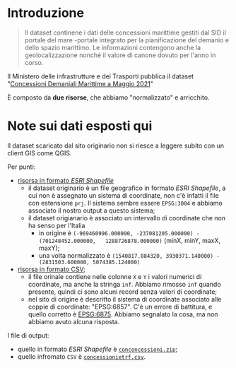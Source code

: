 # Introduzione

> Il dataset continene i dati delle concessioni marittime gestiti dal SID il portale del mare -portale integrato per la pianificazione del demanio e dello spazio marittimo. Le informazioni contengono anche la geolocalizzazione nonché il valore di canone dovuto per l'anno in corso.

Il Ministero delle infrastrutture e dei Trasporti pubblica il dataset "[Concessioni Demaniali Marittime a Maggio 2021](https://dati.mit.gov.it/catalog/dataset/concessioni-demaniali-marittime-a-maggio-2021)"

È composto da **due risorse**, che abbiamo "normalizzato" e arricchito.

# Note sui dati esposti qui

Il dataset scaricato dal sito originario non si riesce a leggere subito con un client GIS come QGIS.

Per punti:

- [risorsa in formato _ESRI Shapefile_](https://dati.mit.gov.it/catalog/dataset/concessioni-demaniali-marittime-a-maggio-2021/resource/e475d004-72bb-4a2b-bee9-3ba6f4fd0e74)
  - il dataset originario è un file geografico in formato _ESRI Shapefile_, a cui non è assegnato un sistema di coordinate, non c'è infatti il file con estensione `prj`. Il sistema sembre essere `EPSG:3004` e abbiamo associato il nostro output a questo sistema;
  - il dataset origianario è associato un intervallo di coordinate che non ha senso per l'Italia
    - in origine è `(-969460996.000000, -237081205.000000) - (701248452.000000,   1288726878.000000)` (minX, minY, maxX, maxY);
    - una volta normalizzato è `(1540817.884320, 3930371.140000) - (2831503.600000, 5074385.124000)`
- [risorsa in formato CSV](https://dati.mit.gov.it/catalog/dataset/concessioni-demaniali-marittime-a-maggio-2021/resource/5c368853-0890-489d-901d-76846aa1947e);
  - il file orinale contiene nelle colonne `X` e `Y` i valori numerici di coordinate, ma anche la stringa `inf`. Abbiamo rimosso `inf` quando presente, quindi ci sono alcuni record senza valori di coordinate;
  - nel sito di origine è descritto il sistema di coordinate associato alle coppie di coordinate: "EPSG:6857". C'è un errore di battitura, e quello corretto è [EPSG:6875](https://epsg.io/6875). Abbiamo segnalato la cosa, ma non abbiamo avuto alcuna risposta.

I file di output:

- quello in formato _ESRI Shapefile_ è [`conconcessioni.zip`](conconcessioni.zip);
- quello infromato `CSV` è [`concessionietrf.csv`](concessionietrf.csv).
